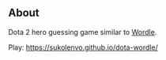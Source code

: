 ## About

Dota 2 hero guessing game similar to [Wordle](https://www.nytimes.com/games/wordle/index.html).

Play: https://sukolenvo.github.io/dota-wordle/